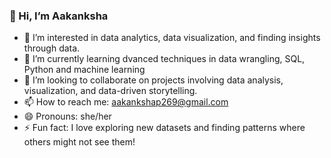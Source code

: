 ### 👋 Hi, I’m Aakanksha

- 👀 I’m interested in data analytics, data visualization, and finding insights through data.
- 🌱 I’m currently learning dvanced techniques in data wrangling, SQL, Python and machine learning 
- 💞️ I’m looking to collaborate on projects involving data analysis, visualization, and data-driven storytelling.
- 📫 How to reach me: aakankshap269@gmail.com
- 😄 Pronouns: she/her
- ⚡ Fun fact: I love exploring new datasets and finding patterns where others might not see them!



<!---
Aakanksha160/Aakanksha160 is a ✨ special ✨ repository because its `README.md` (this file) appears on your GitHub profile.
You can click the Preview link to take a look at your changes.
--->
